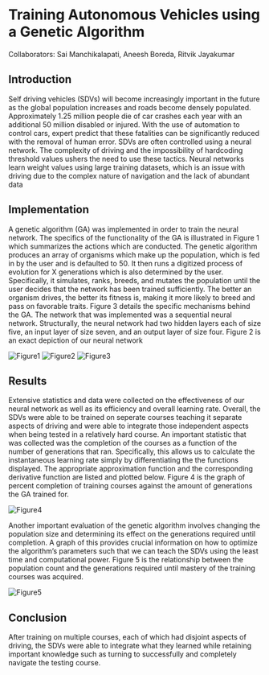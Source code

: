 # Training Autonomous Vehicles using a Genetic Algorithm

Collaborators: Sai Manchikalapati, Aneesh Boreda, Ritvik Jayakumar

## Introduction

Self driving vehicles (SDVs) will become increasingly important in the future as the global population increases and roads become densely populated. Approximately 1.25 million people die of car crashes each year with an additional 50 million disabled or injured. With the use of automation to control cars, expert predict that these fatalities can be significantly reduced with the removal of human error. SDVs are often controlled using a neural network. The complexity of driving and the impossibility of hardcoding threshold values ushers the need to use these tactics. Neural networks learn weight values using large training datasets, which is an issue with driving due to the complex nature of navigation and the lack of abundant data

## Implementation

A  genetic algorithm (GA) was implemented in order to train the neural network. The specifics of the functionality of the GA is illustrated in Figure 1 which summarizes the actions which are conducted. The genetic algorithm produces an array of organisms which make up the population, which is  fed in by the user and is defaulted to 50. It then runs a digitized process of evolution for X  generations which is also determined by the user. Specifically, it simulates, ranks, breeds, and mutates the population until the user decides that the network has been trained sufficiently. The better an organism drives, the better its fitness is, making it more likely to breed and pass on favorable traits. Figure 3 details the specific mechanisms behind the GA.
The network that was implemented was a sequential neural network. Structurally, the neural network had two hidden layers each of size five, an input layer of size seven, and an output layer of size four. Figure 2 is an exact depiction of our neural network


![Figure1](https://github.com/Sai-M021/GA-Self-Driving-Vehicle/blob/master/Figure1.png?raw=true)
![Figure2](https://github.com/Sai-M021/GA-Self-Driving-Vehicle/blob/master/Figure2.png?raw=true)
![Figure3](https://github.com/Sai-M021/GA-Self-Driving-Vehicle/blob/master/Figure3.png?raw=true)

## Results

Extensive statistics and data were collected on the effectiveness of our neural network as well as its efficiency and overall learning rate. Overall, the SDVs were able to be trained on seperate courses teaching it separate aspects of driving and were able to integrate those independent aspects when being tested in a relatively hard course. An important statistic that was collected was the completion of the courses as a function of the number of generations that ran. Specifically, this allows us to calculate the instantaneous learning rate simply by differentiating the the functions displayed. The appropriate approximation function and the corresponding derivative function are listed and plotted below. Figure 4 is the graph of percent completion of training courses against the amount of generations the GA trained for. 

![Figure4](https://github.com/Sai-M021/GA-Self-Driving-Vehicle/blob/master/Figure4.png?raw=true)

Another important evaluation of the genetic algorithm involves changing the population size and determining its effect on the generations required until completion. A graph of this provides crucial information on how to optimize the algorithm’s parameters such that we can teach the SDVs using the least time and computational power. Figure 5 is the relationship between the population count and the generations required until mastery of the training courses was acquired.

![Figure5](https://github.com/Sai-M021/GA-Self-Driving-Vehicle/blob/master/Figure5.png?raw=true)

## Conclusion

After training on multiple courses, each of which had disjoint aspects of driving, the SDVs were able to integrate what they learned while retaining important knowledge such as turning to successfully and completely navigate the testing course.


